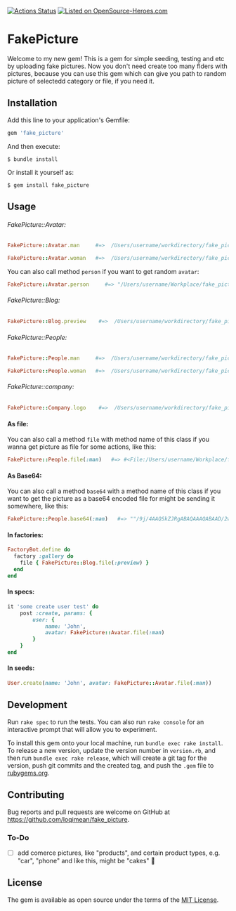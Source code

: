[![Actions Status](https://github.com/loqimean/fake_picture/actions/workflows/CI.yml/badge.svg)](https://github.com/loqimean/fake_picture/actions)
[![Listed on OpenSource-Heroes.com](https://opensource-heroes.com/badge-v1.svg)](https://opensource-heroes.com/r/loqimean/fake_picture)

# FakePicture

Welcome to my new gem! This is a gem for simple seeding, testing and etc by uploading fake pictures. Now you don't need create too many flders with pictures, because you can use this gem which can give you path to random picture of selectedd category or file, if you need it.

## Installation

Add this line to your application's Gemfile:

```ruby
gem 'fake_picture'
```

And then execute:

    $ bundle install

Or install it yourself as:

    $ gem install fake_picture

## Usage

###### FakePicture::Avatar:

```ruby
FakePicture::Avatar.man     #=>  /Users/username/workdirectory/fake_picture/lib/fake_picture/avatar/pack/man-4.jpg

FakePicture::Avatar.woman   #=>  /Users/username/workdirectory/fake_picture/lib/fake_picture/avatar/pack/woman-4.jpg
```

You can also call method `person` if you want to get random `avatar`:

```ruby
FakePicture::Avatar.person     #=> "/Users/username/Workplace/fake_picture/lib/fake_picture/avatar/pack/woman-5.svg"
```

###### FakePicture::Blog:

```ruby
FakePicture::Blog.preview    #=>  /Users/username/workdirectory/fake_picture/lib/fake_picture/blog/pack/preview-4.jpg
```

###### FakePicture::People:

```ruby
FakePicture::People.man     #=>  /Users/username/workdirectory/fake_picture/lib/fake_picture/people/pack/man-4.jpg

FakePicture::People.woman   #=>  /Users/username/workdirectory/fake_picture/lib/fake_picture/people/pack/woman-4.jpg
```

###### FakePicture::company:

```ruby
FakePicture::Company.logo    #=>  /Users/username/workdirectory/fake_picture/lib/fake_picture/company/pack/logo-11.svg
```

#### As file:

You can also call a method `file` with method name of this class if you wanna get picture as file for some actions, like this:

```ruby
FakePicture::People.file(:man)   #=> #<File:/Users/username/Workplace/fake_picture/lib/fake_picture/avatar/pack/man-6.svg>
```

#### As Base64:

You can also call a method `base64` with a method name of this class if you want to get the picture as a base64 encoded file for might be sending it somewhere, like this:

```ruby
FakePicture::People.base64(:man)   #=> ""/9j/4AAQSkZJRgABAQAAAQABAAD/2wBDAAwICQoJBwwKCgoNDQwOEh4TEhAQ\nEiQaGxUeKyYtLComKSkvNUQ6L.."
```

#### In factories:

```ruby
FactoryBot.define do
  factory :gallery do
    file { FakePicture::Blog.file(:preview) }
  end
end
```

#### In specs:

```ruby
it 'some create user test' do
    post :create, params: {
        user: {
            name: 'John',
            avatar: FakePicture::Avatar.file(:man)
        }
    }
end
```

#### In seeds:

```ruby
User.create(name: 'John', avatar: FakePicture::Avatar.file(:man))
```

## Development

Run `rake spec` to run the tests. You can also run `rake console` for an interactive prompt that will allow you to experiment.

To install this gem onto your local machine, run `bundle exec rake install`. To release a new version, update the version number in `version.rb`, and then run `bundle exec rake release`, which will create a git tag for the version, push git commits and the created tag, and push the `.gem` file to [rubygems.org](https://rubygems.org).

## Contributing

Bug reports and pull requests are welcome on GitHub at https://github.com/loqimean/fake_picture.

### To-Do
- [ ] add comerce pictures, like "products", and certain product types, e.g. "car", "phone" and like this, might be "cakes" 🙂

## License

The gem is available as open source under the terms of the [MIT License](https://opensource.org/licenses/MIT).
